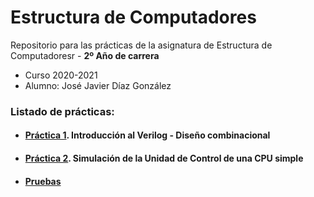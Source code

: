 # Estructura de Computadores

Repositorio para las prácticas de la asignatura de Estructura de Computadoresr - **2º Año de carrera**
- Curso 2020-2021
- Alumno: José Javier Díaz González

### Listado de prácticas:
- #### [Práctica 1](https://github.com/alu0101128894/EC/tree/main/Pr%C3%A1ctica%201.%20Introducci%C3%B3n%20al%20Verilog). Introducción al Verilog - Diseño combinacional

- #### [Práctica 2](https://github.com/alu0101128894/EC/tree/main/Pr%C3%A1ctica%202.%20Simulaci%C3%B3n%20de%20la%20Unidad%20de%20Control%20de%20una%20CPU%20simple). Simulación de la Unidad de Control de una CPU simple

- #### [Pruebas](https://github.com/alu0101128894/EC/tree/main/Pruebas)